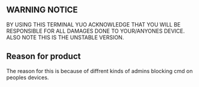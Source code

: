 ## WARNING NOTICE
BY USING THIS TERMINAL YUO ACKNOWLEDGE THAT YOU WILL BE RESPONSIBLE FOR ALL DAMAGES DONE TO YOUR/ANYONES DEVICE. ALSO NOTE THIS IS THE UNSTABLE VERSION.
## Reason for product
The reason for this is because of diffrent kinds of admins blocking cmd on peoples devices.
